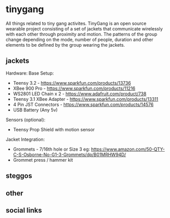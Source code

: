 # tinygang
All things related to tiny gang activites. TinyGang is an open source wearable project consisting of a set of jackets that communicate wirelessly with each other through proximity and motion. The patterns of the group change depending on the mode, number of people, duration and other elements to be defined by the group wearing the jackets.

## jackets

Hardware:
Base Setup:

- Teensy 3.2 - https://www.sparkfun.com/products/13736
- XBee 900 Pro - https://www.sparkfun.com/products/11216
- WS2801 LED Chain x 2 - https://www.adafruit.com/product/738
- Teensy 3.1 XBee Adapter - https://www.sparkfun.com/products/13311
- 4 Pin JST Connectors - https://www.sparkfun.com/products/14576
- USB Battery (Any 5v)

Sensors (optional):

- Teensy Prop Shield with motion sensor

Jacket Integration:

- Grommets - 7/16th hole or Size 3 eg: https://www.amazon.com/50-QTY-C-S-Osborne-No-G1-3-Grommets/dp/B01MRHW94D/
- Grommet press / hammer kit

## steggos


## other


## social links

